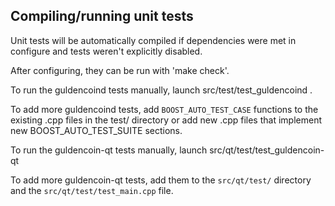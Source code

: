 Compiling/running unit tests
------------------------------------

Unit tests will be automatically compiled if dependencies were met in configure
and tests weren't explicitly disabled.

After configuring, they can be run with 'make check'.

To run the guldencoind tests manually, launch src/test/test_guldencoind .

To add more guldencoind tests, add `BOOST_AUTO_TEST_CASE` functions to the existing
.cpp files in the test/ directory or add new .cpp files that
implement new BOOST_AUTO_TEST_SUITE sections.

To run the guldencoin-qt tests manually, launch src/qt/test/test_guldencoin-qt

To add more guldencoin-qt tests, add them to the `src/qt/test/` directory and
the `src/qt/test/test_main.cpp` file.
